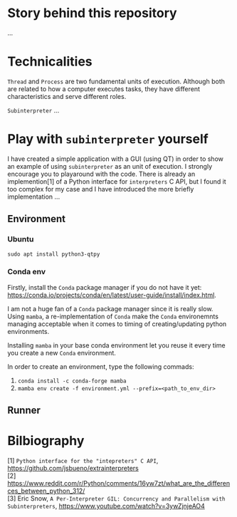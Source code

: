 # Story behind this repository
...

# Technicalities

`Thread` and `Process` are two fundamental units of execution. Although both are related to how a computer executes tasks, they have different characteristics and serve different roles.

`Subinterpreter` ...

# Play with `subinterpreter` yourself

I have created a simple application with a GUI (using QT) in order to show an example of using `subinterpreter` as an unit of execution. 
I strongly encourage you to playaround with the code. There is already an implemention[1] of a Python interface for `interpreters` C API, but I found it too complex for my case and I have introduced the more briefly implementation ...

## Environment
### Ubuntu

`sudo apt install python3-qtpy`

### Conda env

Firstly, install the `Conda` package manager if you do not have it yet: https://conda.io/projects/conda/en/latest/user-guide/install/index.html.

I am not a huge fan of a `Conda` package manager since it is really slow. Using `mamba`, a re-implementation of `Conda` make the `Conda` environemnts managing acceptable when it comes to timing of creating/updating python environments.

Installing `mamba` in your base conda environment let you reuse it every time you create a new `Conda` environment.

In order to create an environment, type the following commads:  

1. `conda install -c conda-forge mamba`  
2. `mamba env create -f environment.yml --prefix=<path_to_env_dir>`  

## Runner

# Bilbiography
[1] `Python interface for the "intepreters" C API`, https://github.com/jsbueno/extrainterpreters  
[2] https://www.reddit.com/r/Python/comments/16yw7zt/what_are_the_differences_between_python_312/  
[3] Eric Snow, `A Per-Interpreter GIL: Concurrency and Parallelism with Subinterpreters`, https://www.youtube.com/watch?v=3ywZjnjeAO4
